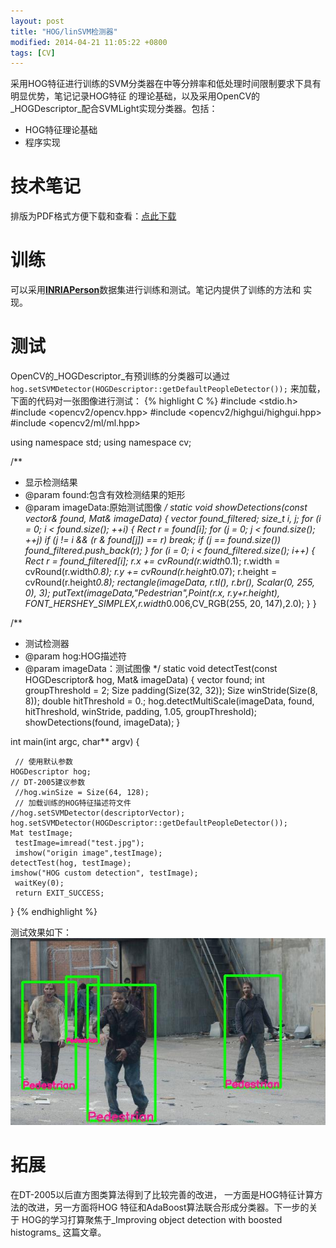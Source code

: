 ```yaml
---
layout: post
title: "HOG/linSVM检测器"
modified: 2014-04-21 11:05:22 +0800
tags: [CV]
---
```

采用HOG特征进行训练的SVM分类器在中等分辨率和低处理时间限制要求下具有明显优势，笔记记录HOG特征
的理论基础，以及采用OpenCV的_HOGDescriptor_配合SVMLight实现分类器。包括：

* HOG特征理论基础
* 程序实现

# 技术笔记
排版为PDF格式方便下载和查看：[点此下载](/assets/pdf/HOGTechNotes.pdf)

# 训练
可以采用[**INRIAPerson**](http://pascal.inrialpes.fr/data/human/)数据集进行训练和测试。笔记内提供了训练的方法和
实现。

# 测试
OpenCV的_HOGDescriptor_有预训练的分类器可以通过`hog.setSVMDetector(HOGDescriptor::getDefaultPeopleDetector());`
来加载，下面的代码对一张图像进行测试：
{% highlight C %}
#include <stdio.h>
#include <opencv2/opencv.hpp>
#include <opencv2/highgui/highgui.hpp>
#include <opencv2/ml/ml.hpp>

using namespace std;
using namespace cv;

/**
 * 显示检测结果
 * @param found:包含有效检测结果的矩形
 * @param imageData:原始测试图像
 */
static void showDetections(const vector<Rect>& found, Mat& imageData) {
    vector<Rect> found_filtered;
    size_t i, j;
    for (i = 0; i < found.size(); ++i) {
        Rect r = found[i];
        for (j = 0; j < found.size(); ++j)
            if (j != i && (r & found[j]) == r)
                break;
        if (j == found.size())
            found_filtered.push_back(r);
    }
    for (i = 0; i < found_filtered.size(); i++) {
        Rect r = found_filtered[i];
		  r.x += cvRound(r.width*0.1);
		  r.width = cvRound(r.width*0.8);
		  r.y += cvRound(r.height*0.07);
		  r.height = cvRound(r.height*0.8);
        rectangle(imageData, r.tl(), r.br(), Scalar(0, 255, 0), 3);
		  putText(imageData,"Pedestrian",Point(r.x, r.y+r.height),
				  FONT_HERSHEY_SIMPLEX,r.width*0.006,CV_RGB(255, 20, 147),2.0);
    }
}

/**
 * 测试检测器
 * @param hog:HOG描述符
 * @param imageData：测试图像
 */
static void detectTest(const HOGDescriptor& hog, Mat& imageData) {
    vector<Rect> found;
    int groupThreshold = 2;
    Size padding(Size(32, 32));
    Size winStride(Size(8, 8));
    double hitThreshold = 0.;
    hog.detectMultiScale(imageData, found, hitThreshold, winStride, padding, 1.05, groupThreshold);
    showDetections(found, imageData);
}


int main(int argc, char** argv) {

	 // 使用默认参数
    HOGDescriptor hog;
    // DT-2005建议参数
	 //hog.winSize = Size(64, 128);
	 // 加载训练的HOG特征描述符文件
    //hog.setSVMDetector(descriptorVector);
    hog.setSVMDetector(HOGDescriptor::getDefaultPeopleDetector());
    Mat testImage;
	 testImage=imread("test.jpg");
	 imshow("origin image",testImage);
    detectTest(hog, testImage);
    imshow("HOG custom detection", testImage);
	 waitKey(0);
	 return EXIT_SUCCESS;
}
{% endhighlight %}

测试效果如下：
![HOGTestOutput](/images/HOGPed/HOGoutput.jpg)


# 拓展
在DT-2005以后直方图类算法得到了比较完善的改进，
一方面是HOG特征计算方法的改进，另一方面将HOG
特征和AdaBoost算法联合形成分类器。下一步的关于
HOG的学习打算聚焦于_Improving object detection with boosted histograms_
这篇文章。
